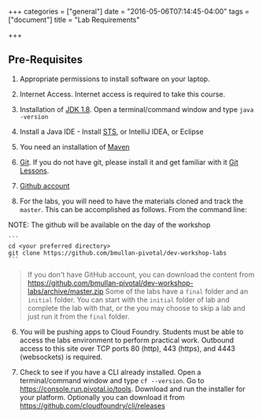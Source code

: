 +++
categories = ["general"]
date = "2016-05-06T07:14:45-04:00"
tags = ["document"]
title = "Lab Requirements"

+++

## Pre-Requisites 

1. Appropriate permissions to install software on your laptop. 

2. Internet Access. Internet access is required to take this course.  

3. Installation of [JDK 1.8](http://www.oracle.com/technetwork/java/javase/downloads/jdk8-downloads-2133151.html). Open a terminal/command window and type `java -version`

4. Install a Java IDE  -  Install [STS](https://spring.io/tools), or IntelliJ IDEA, or Eclipse

3. You need an installation of [Maven](https://maven.apache.org/)

4. [Git](https://www.git-scm.com). If you do not have git, please install it and get familiar with it [Git Lessons]( https://try.github.io/levels/1/challenges/1 ). 

4. [Github account](https://github.com/) 

5. For the labs, you will need to have the materials cloned and track the `master`. This can be accomplished as follows. From the command line: 

NOTE: The github will be available on the day of the workshop


    ```
    cd <your preferred directory>
    git clone https://github.com/bmullan-pivotal/dev-workshop-labs
    ``` 
> If you don't have GitHub account, you can download the content from https://github.com/bmullan-pivotal/dev-workshop-labs/archive/master.zip
> Some of the labs have a `final` folder and an `initial` folder. You can start with the `initial` folder of lab and complete the lab with that, or the you may choose to skip a lab and just run it from the `final` folder.

6. You will be pushing apps to Cloud Foundry. Students must be able to access the labs environment to perform practical work.  Outbound access to this site over TCP ports 80 (http), 443 (https), and 4443 (websockets) is required.   

7.  Check to see if you have a CLI already installed. Open a terminal/command window and type `cf --version`. Go to https://console.run.pivotal.io/tools. Download and run the installer for your platform. Optionally you can download it from https://github.com/cloudfoundry/cli/releases 


